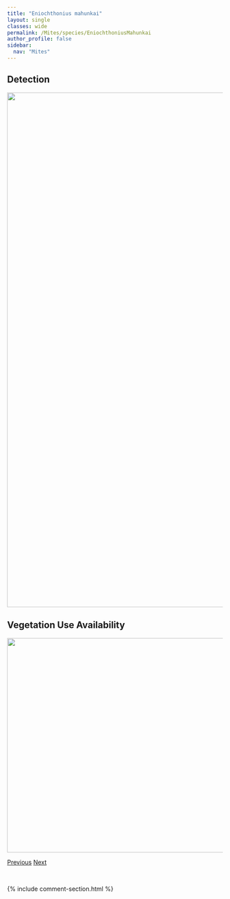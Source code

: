 ```yaml
---
title: "Eniochthonius mahunkai"
layout: single
classes: wide
permalink: /Mites/species/EniochthoniusMahunkai
author_profile: false
sidebar:
  nav: "Mites"
---
```


<h2>Detection</h2>

<a href="https://drive.google.com/uc?export=view&id=1-x21a9i12zNIb4I6_-j8gTwRUByNNLm0">
<img src="https://drive.google.com/uc?export=view&id=1-x21a9i12zNIb4I6_-j8gTwRUByNNLm0" height = "1200" width = "800">
</a>


<h2>Vegetation Use Availability</h2>

<a href="https://drive.google.com/uc?export=view&id=1-RkgbpFA_Mkg6SDHO1u3p-6Sb0GKT9PA">
<img src="https://drive.google.com/uc?export=view&id=1-RkgbpFA_Mkg6SDHO1u3p-6Sb0GKT9PA" height = "500" width = "1000">
</a>


<a href="/DevelopmentWebsite/Mites/species/EniochthoniusCrosbyi" class="pagination--pager" title="Eniochthonius crosbyi">Previous</a> <a href="/DevelopmentWebsite/Mites/species/EniochthoniusMinutissimus" class="pagination--pager" title="Eniochthonius minutissimus">Next</a>

<p>&nbsp;</p>

{% include comment-section.html %}
